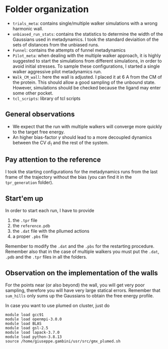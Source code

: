 
# Folder organization
- `trials_meta`: contains single/multiple walker simulations with a wrong harmonic wall. 
- `unbiased_run_stats`: contains the statistics to determine the width of the Gaussians used in metadynamics. I took the standard deviaition of the sets of distances from the unbiased runs. 
- `Funnel`: contains the attempts of funnel metadynamics 
- `Pilot_meta`: when dealing with the multiple walker approach, it is highly suggested to start the simulations from different simulations, in order to avoid initial stresses. To sample these configurations, I started a single walker aggressive pilot metadynamics run. 
- `Walk_CM_wall`: here the wall is adjusted. I placed it at 6 A from the CM of the protein. This should allow a good sampling of the unbound state. However, simulations should be checked because the ligand may enter some other pocket. 
- `tcl_scripts`: library of tcl scripts 

## General observations 

- We expect that the run with multiple walkers will converge more quickly to the target free energy.
- An higher bias-factor $\gamma$ should lead to a more decoupled dynamics between the CV $d_1$ and the rest of the system. 

## Pay attention to the reference
I took the starting configurations for the metadynamics runs from the last frame of the trajectory without the bias (you can find it in the `tpr_generation` folder).


## Start'em up
In order to start each run, I have to provide 
1. the `.tpr` file
2. the `reference.pdb`
3. the `.dat` file with the pllumed actions 
4. a proper `.pbs` file 

Remember to modify the `.dat` and the `.pbs` for the restarting procedure. Remember also that in the case of multiple walkers you must put the `.dat`, `.pdb` and the `.tpr` files in all the folders. 

## Observation on the implementation of the walls 
For the points near (or also beyond) the wall, you will get very poor sampling, therefore you will have very large statical errors. Remember that `sum_hills` only sums up the Gaussians to obtain the free energy profile. 


In case you want to use plumed on cluster, just do
```
module load gcc91
module load openmpi-3.0.0
module load BLAS
module load gsl-2.5
module load lapack-3.7.0
module load python-3.8.13 
source /home/giuseppe.gambini/usr/src/gmx_plumed.sh
```

